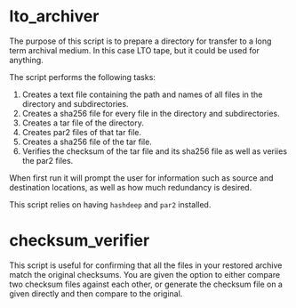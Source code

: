 # lto_archiver
The purpose of this script is to prepare a directory for transfer to a long term archival medium.  In this case LTO tape, but it could be used for anything.

The script performs the following tasks:
1. Creates a text file containing the path and names of all files in the directory and subdirectories.
2. Creates a sha256 file for every file in the directory and subdirectories.
3. Creates a tar file of the directory.
4. Creates par2 files of that tar file.
5. Creates a sha256 file of the tar file.
6. Verifies the checksum of the tar file and its sha256 file as well as veriies the par2 files.

When first run it will prompt the user for information such as source and destination locations, as well as how much redundancy is desired.

This script relies on having `hashdeep` and `par2` installed.

# checksum_verifier
This script is useful for confirming that all the files in your restored archive match the original checksums.  You are given the option to either compare two checksum files against each other, or generate the checksum file on a given directly and then compare to the original.
